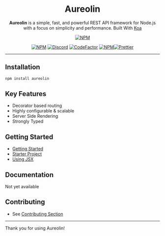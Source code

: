 <div align=center>

# Aureolin
**Aureolin** is a simple, fast, and powerful REST API framework for Node.js with a focus on simplicity and performance. Built With [Koa](https://github.com/koajs/koa)

[![NPM](https://img.shields.io/badge/Available%20On-NPM-lightgrey.svg?logo=npm&logoColor=339933&labelColor=white&style=flat-square)](https://npmjs.com/package/aureolin)

[![NPM](https://img.shields.io/npm/l/aureolin?style=flat-square&label=License)](https://github.com/AlenSaito1/Aureolin/blob/master/LICENSE) [![Discord](https://img.shields.io/discord/898177582829285387?label=Discord&style=flat-square)](https://discord.gg/3Pg2Nw2vjn) [![CodeFactor](https://img.shields.io/codefactor/grade/github/alensaito1/aureolin?style=flat-square&label=Code%20Quality)](https://www.codefactor.io/repository/github/alensaito1/aureolin) [![NPM](https://img.shields.io/npm/dw/aureolin?style=flat-square&label=Downloads)](https://npmjs.com/package/aureolin)[![Prettier](https://img.shields.io/badge/Code_Style-Prettier-ff69b4.svg?style=flat-square)](https://github.com/prettier/prettier)


</div>

----

## Installation

```sh
npm install aureolin
```

## Key Features

- Decorator based routing
- Highly configurable & scalable
- Server Side Rendering
- Strongly Typed


## Getting Started 

- [Getting Started](https://github.com/alensaito1/aureolin/blob/master/docs/Getting-Started.md)
- [Starter Project](https://github.com/AlenSaito1/Aureolin-starter)
- [Using JSX](https://github.com/alensaito1/aureolin/blob/master/docs/Using-JSX.md)

## Documentation

Not yet available

## Contributing 

- See [Contributing Section](https://github.com/alensaito1/aureolin/blob/master/CONTRIBUTING.md)



---
Thank you for using Aureolin!














